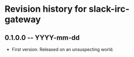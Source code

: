 # Revision history for slack-irc-gateway

## 0.1.0.0  -- YYYY-mm-dd

* First version. Released on an unsuspecting world.
